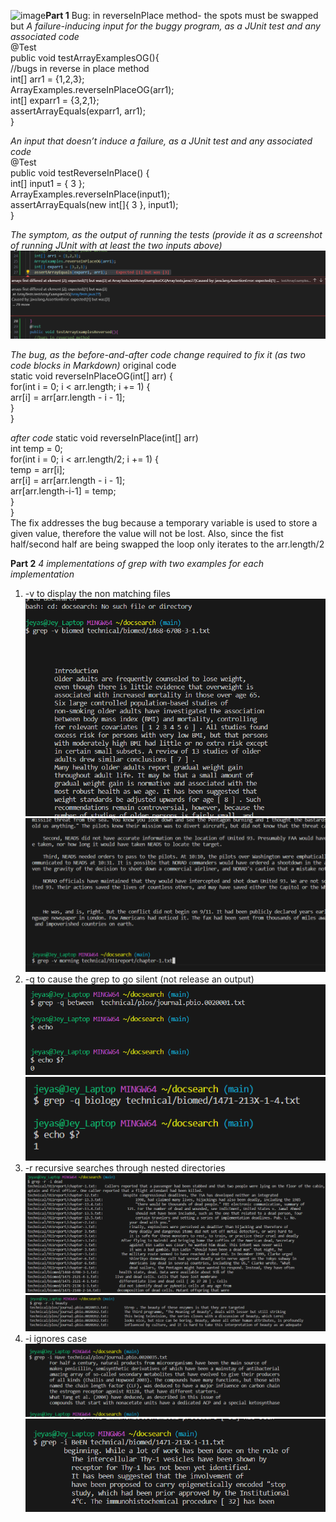 ![image](https://github.com/jey-11/Lab3_Assignment/assets/137555229/ea61406c-96f5-4f0f-bc4e-51e11811a216)**Part 1**
Bug: in reverseInPlace method- the spots must be swapped but 
*A failure-inducing input for the buggy program, as a JUnit test and any associated code* <br>
  @Test <br>
  public void testArrayExamplesOG(){ <br>
    //bugs in reverse in place method <br>
    int[] arr1 = {1,2,3}; <br>
    ArrayExamples.reverseInPlaceOG(arr1); <br>
    int[] exparr1 = {3,2,1}; <br>
    assertArrayEquals(exparr1, arr1); <br>
  } <br>

*An input that doesn’t induce a failure, as a JUnit test and any associated code <br>*
	@Test <br>
	public void testReverseInPlace() { <br>
    int[] input1 = { 3 }; <br>
    ArrayExamples.reverseInPlace(input1); <br>
    assertArrayEquals(new int[]{ 3 }, input1); <br>
	} <br>

*The symptom, as the output of running the tests (provide it as a screenshot of running JUnit with at least the two inputs above)*
![Image](Lab3_Symptom.png)<br>

*The bug, as the before-and-after code change required to fix it (as two code blocks in Markdown)*
  original code <br>
  static void reverseInPlaceOG(int[] arr) { <br>
    for(int i = 0; i < arr.length; i += 1) { <br>
      arr[i] = arr[arr.length - i - 1]; <br>
    } <br>
  }<br>

*after code*
  static void reverseInPlace(int[] arr) <br>
    int temp = 0; <br>
    for(int i = 0; i < arr.length/2; i += 1) { <br>
      temp = arr[i]; <br>
      arr[i] = arr[arr.length - i - 1]; <br>
      arr[arr.length-i-1] = temp; <br>
    } <br>
  } <br>
The fix addresses the bug because a temporary variable is used to store a given value, therefore the value will not be lost. Also, since the fist half/second half are being swapped the loop only iterates to the arr.length/2

  **Part 2**
  *4 implementations of grep with two examples for each implementation* <br>
  1. -v to display the non matching files <br>
![Image](Lab3_P2_-v1.png)<br>
![Image](Lab3_P2_-v2.png)<br>
  2. -q to cause the grep to go silent (not release an output) <br>
![Image](Lab3_P2_-q1.png)<br>
![Image](Lab3_P2_-q2.png)<br>
  3. -r recursive searches through nested directories <br>
![Image](Lab3_P2_-r2.png)<br>
![Image](Lab3_P2_-r1.png)<br>
  4. -i ignores case <br>
![Image](Lab3_P2_-i1.png)<br>
![Image](Lab3_P2_-i2.png)<br>
